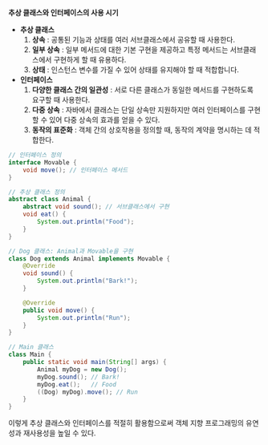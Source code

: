**추상 클래스와 인터페이스의 사용 시기**

- **추상 클래스**
    1. **상속** : 공통된 기능과 상태를 여러 서브클래스에서 공유할 때 사용한다.
    2. **일부 상속** : 일부 메서드에 대한 기본 구현을 제공하고 특정 메서드는 서브클래스에서 구현하게 할 때 유용하다.
    3. **상태** : 인스턴스 변수를 가질 수 있어 상태를 유지해야 할 때 적합합니다.
- **인터페이스**
    1. **다양한 클래스 간의 일관성** : 서로 다른 클래스가 동일한 메서드를 구현하도록 요구할 때 사용한다.
    2. **다중 상속** : 자바에서 클래스는 단일 상속만 지원하지만 여러 인터페이스를 구현할 수 있어 다중 상속의 효과를 얻을 수 있다.
    3. **동작의 표준화** : 객체 간의 상호작용을 정의할 때, 동작의 계약을 명시하는 데 적합한다.


``` java 
// 인터페이스 정의
interface Movable {
    void move(); // 인터페이스 메서드
}

// 추상 클래스 정의
abstract class Animal {
    abstract void sound(); // 서브클래스에서 구현
    void eat() {
        System.out.println("Food");
    }
}

// Dog 클래스: Animal과 Movable을 구현
class Dog extends Animal implements Movable {
    @Override
    void sound() {
        System.out.println("Bark!");
    }

    @Override
    public void move() {
        System.out.println("Run");
    }
}

// Main 클래스
class Main {
    public static void main(String[] args) {
        Animal myDog = new Dog();
        myDog.sound(); // Bark!
        myDog.eat();   // Food
        ((Dog) myDog).move(); // Run
    }
}

```
이렇게 추상 클래스와 인터페이스를 적절히 활용함으로써 객체 지향 프로그래밍의 유연성과 재사용성을 높일 수 있다.